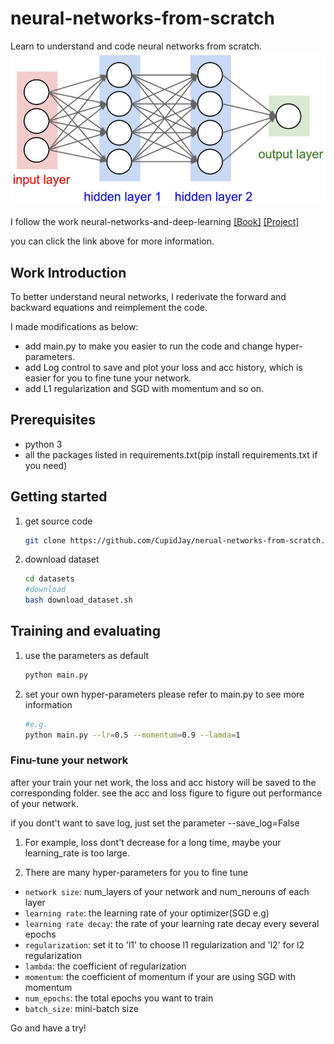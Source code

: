 # neural-networks-from-scratch
Learn to understand and code neural networks from scratch.
![](https://github.com/CupidJay/hello-world/blob/master/nerual_network.jpg)

I follow the work neural-networks-and-deep-learning [[Book]](http://neuralnetworksanddeeplearning.com/) 
[[Project]](https://github.com/mnielsen/neural-networks-and-deep-learning)

you can click the link above for more information.

## Work Introduction
To better understand neural networks, I rederivate the forward and backward equations and reimplement the code.

I made modifications as below:
* add main.py to make you easier to run the code and change hyper-parameters.
* add Log control to save and plot your loss and acc history, which is easier for you to fine tune your network.
* add L1 regularization and SGD with momentum and so on.

## Prerequisites
* python 3
* all the packages listed in requirements.txt(pip install requirements.txt if you need)

## Getting started
1. get source code
    ```bash
    git clone https://github.com/CupidJay/nerual-networks-from-scratch.git
    ```
2. download dataset
    ```bash
    cd datasets
    #download
    bash download_dataset.sh
    ```
## Training and evaluating
1. use the parameters as default
    ```bash
    python main.py
    ```
2. set your own hyper-parameters please refer to main.py to see more information
    ```bash
    #e.g.
    python main.py --lr=0.5 --momentum=0.9 --lamda=1
    ```
### Finu-tune your network
after your train your net work, the loss and acc history will be saved to the corresponding folder. see the acc and loss figure to figure out performance of your network.<br>

if you dont't want to save log, just set the parameter --save_log=False <br>

1. For example, loss dont't decrease for a long time, maybe your learning_rate is too large. <br>

2. There are many hyper-parameters for you to fine tune
* `network size`: num_layers of your network and num_nerouns of each layer
* `learning rate`: the learning rate of your optimizer(SGD e.g)
* `learning rate decay`: the rate of your learning rate decay every several epochs
* `regularization`: set it to 'l1' to choose l1 regularization and 'l2' for l2 regularization
* `lambda`: the coefficient of regularization
* `momentum`: the coefficient of momentum if your are using SGD with momentum
* `num_epochs`: the total epochs you want to train
* `batch_size`: mini-batch size

Go and have a try!
